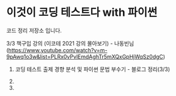 # 이것이 코딩 테스트다 with 파이썬 
코드 정리 저장소 입니다.

3/3 책구입
강의 (이코테 2021 강의 몰아보기) - 나동빈님
(https://www.youtube.com/watch?v=m-9pAwq1o3w&list=PLRx0vPvlEmdAghTr5mXQxGpHjWqSz0dgC)
1. 코딩 테스트 출제 경향 분석 및 파이썬 문법 부수기 - 블로그 정리(3/3)
2. 

1. 
